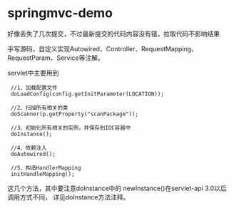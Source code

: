 # springmvc-demo

好像丢失了几次提交，不过最新提交的代码内容没有错，拉取代码不影响结果

手写源码，自定义实现Autowired、Controller、RequestMapping、
RequestParam、Service等注解。

servlet中主要用到
```$xslt
 //1、加载配置文件
 doLoadConfig(config.getInitParameter(LOCATION));

 //2、扫描所有相关的类
 doScanner(p.getProperty("scanPackage"));

 //3、初始化所有相关的实例，并保存到IOC容器中
 doInstance();

 //4、依赖注入
 doAutowired();

 //5、构造HandlerMapping
 initHandleMapping();
```    
这几个方法，其中要注意doInstance中的
newInstance()在servlet-api 3.0以后调用方式不同，
详见doInstance方法注释。
